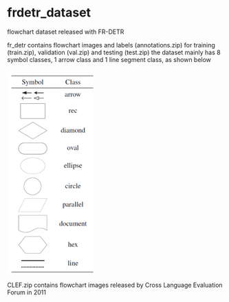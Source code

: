 # frdetr_dataset
flowchart dataset released with FR-DETR

fr_detr contains flowchart images and labels (annotations.zip) for training (train.zip), validation (val.zip) and testing (test.zip)
the dataset mainly has 8 symbol classes, 1 arrow class and 1 line segment class, as shown below

###
<img src="https://github.com/harolddu/frdetr_dataset/blob/main/symbol_shape.png" width="200">



CLEF.zip contains flowchart images released by Cross Language Evaluation Forum in 2011
